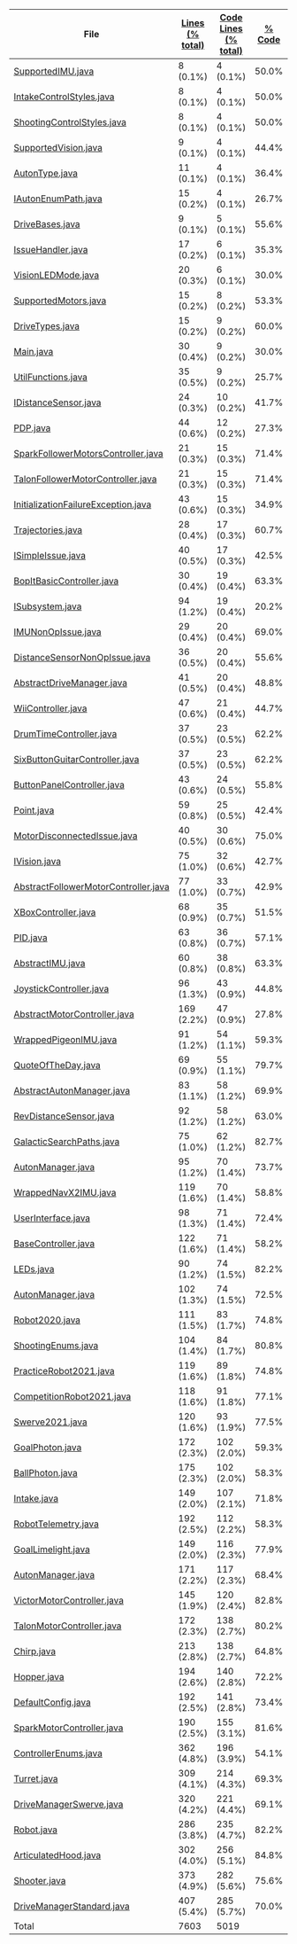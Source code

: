 
|File|[Lines (% total)](https://github.com/Smaltin/CodeStats/tree/main/Statistics/LinesDescending.md/)|[Code Lines (% total)](https://github.com/Smaltin/CodeStats/tree/main/Statistics/CodeDescending.md/)|[% Code](https://github.com/Smaltin/CodeStats/tree/main/Statistics/ProportionCodeDescending.md/)|[Comment Lines (% total)](https://github.com/Smaltin/CodeStats/tree/main/Statistics/CommentsDescending.md/)|[% Comment](https://github.com/Smaltin/CodeStats/tree/main/Statistics/ProportionCommentsDescending.md/)|[Blank Lines (% total)](https://github.com/Smaltin/CodeStats/tree/main/Statistics/BlanksDescending.md/)|[% Blank](https://github.com/Smaltin/CodeStats/tree/main/Statistics/ProportionBlankDescending.md/)|
| --- | --- | --- | --- | --- | --- | --- | --- |
|[SupportedIMU.java](https://github.com/Smaltin/CodeStats/tree/main/src/main/java/frc/telemetry/imu/SupportedIMU.java)|8 (0.1%)|4 (0.1%)|50.0%|3 (0.2%)|37.5%|1 (0.1%)|12.5%|
|[IntakeControlStyles.java](https://github.com/Smaltin/CodeStats/tree/main/src/main/java/frc/ballstuff/intaking/IntakeControlStyles.java)|8 (0.1%)|4 (0.1%)|50.0%|3 (0.2%)|37.5%|1 (0.1%)|12.5%|
|[ShootingControlStyles.java](https://github.com/Smaltin/CodeStats/tree/main/src/main/java/frc/ballstuff/shooting/ShootingControlStyles.java)|8 (0.1%)|4 (0.1%)|50.0%|3 (0.2%)|37.5%|1 (0.1%)|12.5%|
|[SupportedVision.java](https://github.com/Smaltin/CodeStats/tree/main/src/main/java/frc/vision/camera/SupportedVision.java)|9 (0.1%)|4 (0.1%)|44.4%|3 (0.2%)|33.3%|2 (0.2%)|22.2%|
|[AutonType.java](https://github.com/Smaltin/CodeStats/tree/main/src/main/java/frc/drive/auton/AutonType.java)|11 (0.1%)|4 (0.1%)|36.4%|6 (0.4%)|54.5%|1 (0.1%)|9.1%|
|[IAutonEnumPath.java](https://github.com/Smaltin/CodeStats/tree/main/src/main/java/frc/drive/auton/IAutonEnumPath.java)|15 (0.2%)|4 (0.1%)|26.7%|10 (0.6%)|66.7%|1 (0.1%)|6.7%|
|[DriveBases.java](https://github.com/Smaltin/CodeStats/tree/main/src/main/java/frc/drive/DriveBases.java)|9 (0.1%)|5 (0.1%)|55.6%|3 (0.2%)|33.3%|1 (0.1%)|11.1%|
|[IssueHandler.java](https://github.com/Smaltin/CodeStats/tree/main/src/main/java/frc/selfdiagnostics/IssueHandler.java)|17 (0.2%)|6 (0.1%)|35.3%|8 (0.5%)|47.1%|3 (0.3%)|17.6%|
|[VisionLEDMode.java](https://github.com/Smaltin/CodeStats/tree/main/src/main/java/frc/vision/camera/VisionLEDMode.java)|20 (0.3%)|6 (0.1%)|30.0%|13 (0.8%)|65.0%|1 (0.1%)|5.0%|
|[SupportedMotors.java](https://github.com/Smaltin/CodeStats/tree/main/src/main/java/frc/motors/SupportedMotors.java)|15 (0.2%)|8 (0.2%)|53.3%|4 (0.2%)|26.7%|3 (0.3%)|20.0%|
|[DriveTypes.java](https://github.com/Smaltin/CodeStats/tree/main/src/main/java/frc/drive/DriveTypes.java)|15 (0.2%)|9 (0.2%)|60.0%|5 (0.3%)|33.3%|1 (0.1%)|6.7%|
|[Main.java](https://github.com/Smaltin/CodeStats/tree/main/src/main/java/frc/robot/Main.java)|30 (0.4%)|9 (0.2%)|30.0%|17 (1.1%)|56.7%|4 (0.4%)|13.3%|
|[UtilFunctions.java](https://github.com/Smaltin/CodeStats/tree/main/src/main/java/frc/misc/UtilFunctions.java)|35 (0.5%)|9 (0.2%)|25.7%|24 (1.5%)|68.6%|2 (0.2%)|5.7%|
|[IDistanceSensor.java](https://github.com/Smaltin/CodeStats/tree/main/src/main/java/frc/vision/distancesensor/IDistanceSensor.java)|24 (0.3%)|10 (0.2%)|41.7%|11 (0.7%)|45.8%|3 (0.3%)|12.5%|
|[PDP.java](https://github.com/Smaltin/CodeStats/tree/main/src/main/java/frc/pdp/PDP.java)|44 (0.6%)|12 (0.2%)|27.3%|26 (1.6%)|59.1%|6 (0.6%)|13.6%|
|[SparkFollowerMotorsController.java](https://github.com/Smaltin/CodeStats/tree/main/src/main/java/frc/motors/followers/SparkFollowerMotorsController.java)|21 (0.3%)|15 (0.3%)|71.4%|3 (0.2%)|14.3%|3 (0.3%)|14.3%|
|[TalonFollowerMotorController.java](https://github.com/Smaltin/CodeStats/tree/main/src/main/java/frc/motors/followers/TalonFollowerMotorController.java)|21 (0.3%)|15 (0.3%)|71.4%|3 (0.2%)|14.3%|3 (0.3%)|14.3%|
|[InitializationFailureException.java](https://github.com/Smaltin/CodeStats/tree/main/src/main/java/frc/misc/InitializationFailureException.java)|43 (0.6%)|15 (0.3%)|34.9%|23 (1.4%)|53.5%|5 (0.5%)|11.6%|
|[Trajectories.java](https://github.com/Smaltin/CodeStats/tree/main/src/main/java/frc/drive/auton/followtrajectory/Trajectories.java)|28 (0.4%)|17 (0.3%)|60.7%|6 (0.4%)|21.4%|5 (0.5%)|17.9%|
|[ISimpleIssue.java](https://github.com/Smaltin/CodeStats/tree/main/src/main/java/frc/selfdiagnostics/ISimpleIssue.java)|40 (0.5%)|17 (0.3%)|42.5%|20 (1.2%)|50.0%|3 (0.3%)|7.5%|
|[BopItBasicController.java](https://github.com/Smaltin/CodeStats/tree/main/src/main/java/frc/controllers/BopItBasicController.java)|30 (0.4%)|19 (0.4%)|63.3%|8 (0.5%)|26.7%|3 (0.3%)|10.0%|
|[ISubsystem.java](https://github.com/Smaltin/CodeStats/tree/main/src/main/java/frc/misc/ISubsystem.java)|94 (1.2%)|19 (0.4%)|20.2%|62 (3.9%)|66.0%|13 (1.3%)|13.8%|
|[IMUNonOpIssue.java](https://github.com/Smaltin/CodeStats/tree/main/src/main/java/frc/selfdiagnostics/IMUNonOpIssue.java)|29 (0.4%)|20 (0.4%)|69.0%|3 (0.2%)|10.3%|6 (0.6%)|20.7%|
|[DistanceSensorNonOpIssue.java](https://github.com/Smaltin/CodeStats/tree/main/src/main/java/frc/selfdiagnostics/DistanceSensorNonOpIssue.java)|36 (0.5%)|20 (0.4%)|55.6%|9 (0.6%)|25.0%|7 (0.7%)|19.4%|
|[AbstractDriveManager.java](https://github.com/Smaltin/CodeStats/tree/main/src/main/java/frc/drive/AbstractDriveManager.java)|41 (0.5%)|20 (0.4%)|48.8%|14 (0.9%)|34.1%|7 (0.7%)|17.1%|
|[WiiController.java](https://github.com/Smaltin/CodeStats/tree/main/src/main/java/frc/controllers/WiiController.java)|47 (0.6%)|21 (0.4%)|44.7%|21 (1.3%)|44.7%|5 (0.5%)|10.6%|
|[DrumTimeController.java](https://github.com/Smaltin/CodeStats/tree/main/src/main/java/frc/controllers/DrumTimeController.java)|37 (0.5%)|23 (0.5%)|62.2%|10 (0.6%)|27.0%|4 (0.4%)|10.8%|
|[SixButtonGuitarController.java](https://github.com/Smaltin/CodeStats/tree/main/src/main/java/frc/controllers/SixButtonGuitarController.java)|37 (0.5%)|23 (0.5%)|62.2%|10 (0.6%)|27.0%|4 (0.4%)|10.8%|
|[ButtonPanelController.java](https://github.com/Smaltin/CodeStats/tree/main/src/main/java/frc/controllers/ButtonPanelController.java)|43 (0.6%)|24 (0.5%)|55.8%|14 (0.9%)|32.6%|5 (0.5%)|11.6%|
|[Point.java](https://github.com/Smaltin/CodeStats/tree/main/src/main/java/frc/drive/auton/Point.java)|59 (0.8%)|25 (0.5%)|42.4%|27 (1.7%)|45.8%|7 (0.7%)|11.9%|
|[MotorDisconnectedIssue.java](https://github.com/Smaltin/CodeStats/tree/main/src/main/java/frc/selfdiagnostics/MotorDisconnectedIssue.java)|40 (0.5%)|30 (0.6%)|75.0%|3 (0.2%)|7.5%|7 (0.7%)|17.5%|
|[IVision.java](https://github.com/Smaltin/CodeStats/tree/main/src/main/java/frc/vision/camera/IVision.java)|75 (1.0%)|32 (0.6%)|42.7%|30 (1.9%)|40.0%|13 (1.3%)|17.3%|
|[AbstractFollowerMotorController.java](https://github.com/Smaltin/CodeStats/tree/main/src/main/java/frc/motors/followers/AbstractFollowerMotorController.java)|77 (1.0%)|33 (0.7%)|42.9%|35 (2.2%)|45.5%|9 (0.9%)|11.7%|
|[XBoxController.java](https://github.com/Smaltin/CodeStats/tree/main/src/main/java/frc/controllers/XBoxController.java)|68 (0.9%)|35 (0.7%)|51.5%|26 (1.6%)|38.2%|7 (0.7%)|10.3%|
|[PID.java](https://github.com/Smaltin/CodeStats/tree/main/src/main/java/frc/misc/PID.java)|63 (0.8%)|36 (0.7%)|57.1%|18 (1.1%)|28.6%|9 (0.9%)|14.3%|
|[AbstractIMU.java](https://github.com/Smaltin/CodeStats/tree/main/src/main/java/frc/telemetry/imu/AbstractIMU.java)|60 (0.8%)|38 (0.8%)|63.3%|10 (0.6%)|16.7%|12 (1.2%)|20.0%|
|[JoystickController.java](https://github.com/Smaltin/CodeStats/tree/main/src/main/java/frc/controllers/JoystickController.java)|96 (1.3%)|43 (0.9%)|44.8%|44 (2.7%)|45.8%|9 (0.9%)|9.4%|
|[AbstractMotorController.java](https://github.com/Smaltin/CodeStats/tree/main/src/main/java/frc/motors/AbstractMotorController.java)|169 (2.2%)|47 (0.9%)|27.8%|99 (6.2%)|58.6%|23 (2.4%)|13.6%|
|[WrappedPigeonIMU.java](https://github.com/Smaltin/CodeStats/tree/main/src/main/java/frc/telemetry/imu/WrappedPigeonIMU.java)|91 (1.2%)|54 (1.1%)|59.3%|15 (0.9%)|16.5%|22 (2.3%)|24.2%|
|[QuoteOfTheDay.java](https://github.com/Smaltin/CodeStats/tree/main/src/main/java/frc/misc/QuoteOfTheDay.java)|69 (0.9%)|55 (1.1%)|79.7%|11 (0.7%)|15.9%|3 (0.3%)|4.3%|
|[AbstractAutonManager.java](https://github.com/Smaltin/CodeStats/tree/main/src/main/java/frc/drive/auton/AbstractAutonManager.java)|83 (1.1%)|58 (1.2%)|69.9%|15 (0.9%)|18.1%|10 (1.0%)|12.0%|
|[RevDistanceSensor.java](https://github.com/Smaltin/CodeStats/tree/main/src/main/java/frc/vision/distancesensor/RevDistanceSensor.java)|92 (1.2%)|58 (1.2%)|63.0%|11 (0.7%)|12.0%|23 (2.4%)|25.0%|
|[GalacticSearchPaths.java](https://github.com/Smaltin/CodeStats/tree/main/src/main/java/frc/drive/auton/galacticsearch/GalacticSearchPaths.java)|75 (1.0%)|62 (1.2%)|82.7%|6 (0.4%)|8.0%|7 (0.7%)|9.3%|
|[AutonManager.java](https://github.com/Smaltin/CodeStats/tree/main/src/main/java/frc/drive/auton/followtrajectory/AutonManager.java)|95 (1.2%)|70 (1.4%)|73.7%|7 (0.4%)|7.4%|18 (1.8%)|18.9%|
|[WrappedNavX2IMU.java](https://github.com/Smaltin/CodeStats/tree/main/src/main/java/frc/telemetry/imu/WrappedNavX2IMU.java)|119 (1.6%)|70 (1.4%)|58.8%|29 (1.8%)|24.4%|20 (2.1%)|16.8%|
|[UserInterface.java](https://github.com/Smaltin/CodeStats/tree/main/src/main/java/frc/misc/UserInterface.java)|98 (1.3%)|71 (1.4%)|72.4%|16 (1.0%)|16.3%|11 (1.1%)|11.2%|
|[BaseController.java](https://github.com/Smaltin/CodeStats/tree/main/src/main/java/frc/controllers/BaseController.java)|122 (1.6%)|71 (1.4%)|58.2%|28 (1.7%)|23.0%|23 (2.4%)|18.9%|
|[LEDs.java](https://github.com/Smaltin/CodeStats/tree/main/src/main/java/frc/misc/LEDs.java)|90 (1.2%)|74 (1.5%)|82.2%|4 (0.2%)|4.4%|12 (1.2%)|13.3%|
|[AutonManager.java](https://github.com/Smaltin/CodeStats/tree/main/src/main/java/frc/drive/auton/galacticsearchscam/AutonManager.java)|102 (1.3%)|74 (1.5%)|72.5%|8 (0.5%)|7.8%|20 (2.1%)|19.6%|
|[Robot2020.java](https://github.com/Smaltin/CodeStats/tree/main/src/main/java/frc/robot/robotconfigs/twentytwenty/Robot2020.java)|111 (1.5%)|83 (1.7%)|74.8%|10 (0.6%)|9.0%|18 (1.8%)|16.2%|
|[ShootingEnums.java](https://github.com/Smaltin/CodeStats/tree/main/src/main/java/frc/ballstuff/shooting/ShootingEnums.java)|104 (1.4%)|84 (1.7%)|80.8%|7 (0.4%)|6.7%|13 (1.3%)|12.5%|
|[PracticeRobot2021.java](https://github.com/Smaltin/CodeStats/tree/main/src/main/java/frc/robot/robotconfigs/twentyone/PracticeRobot2021.java)|119 (1.6%)|89 (1.8%)|74.8%|11 (0.7%)|9.2%|19 (1.9%)|16.0%|
|[CompetitionRobot2021.java](https://github.com/Smaltin/CodeStats/tree/main/src/main/java/frc/robot/robotconfigs/twentyone/CompetitionRobot2021.java)|118 (1.6%)|91 (1.8%)|77.1%|10 (0.6%)|8.5%|17 (1.7%)|14.4%|
|[Swerve2021.java](https://github.com/Smaltin/CodeStats/tree/main/src/main/java/frc/robot/robotconfigs/twentyone/Swerve2021.java)|120 (1.6%)|93 (1.9%)|77.5%|10 (0.6%)|8.3%|17 (1.7%)|14.2%|
|[GoalPhoton.java](https://github.com/Smaltin/CodeStats/tree/main/src/main/java/frc/vision/camera/GoalPhoton.java)|172 (2.3%)|102 (2.0%)|59.3%|43 (2.7%)|25.0%|27 (2.8%)|15.7%|
|[BallPhoton.java](https://github.com/Smaltin/CodeStats/tree/main/src/main/java/frc/vision/camera/BallPhoton.java)|175 (2.3%)|102 (2.0%)|58.3%|47 (2.9%)|26.9%|26 (2.7%)|14.9%|
|[Intake.java](https://github.com/Smaltin/CodeStats/tree/main/src/main/java/frc/ballstuff/intaking/Intake.java)|149 (2.0%)|107 (2.1%)|71.8%|19 (1.2%)|12.8%|23 (2.4%)|15.4%|
|[RobotTelemetry.java](https://github.com/Smaltin/CodeStats/tree/main/src/main/java/frc/telemetry/RobotTelemetry.java)|192 (2.5%)|112 (2.2%)|58.3%|54 (3.4%)|28.1%|26 (2.7%)|13.5%|
|[GoalLimelight.java](https://github.com/Smaltin/CodeStats/tree/main/src/main/java/frc/vision/camera/GoalLimelight.java)|149 (2.0%)|116 (2.3%)|77.9%|6 (0.4%)|4.0%|27 (2.8%)|18.1%|
|[AutonManager.java](https://github.com/Smaltin/CodeStats/tree/main/src/main/java/frc/drive/auton/galacticsearch/AutonManager.java)|171 (2.2%)|117 (2.3%)|68.4%|31 (1.9%)|18.1%|23 (2.4%)|13.5%|
|[VictorMotorController.java](https://github.com/Smaltin/CodeStats/tree/main/src/main/java/frc/motors/VictorMotorController.java)|145 (1.9%)|120 (2.4%)|82.8%|5 (0.3%)|3.4%|20 (2.1%)|13.8%|
|[TalonMotorController.java](https://github.com/Smaltin/CodeStats/tree/main/src/main/java/frc/motors/TalonMotorController.java)|172 (2.3%)|138 (2.7%)|80.2%|13 (0.8%)|7.6%|21 (2.2%)|12.2%|
|[Chirp.java](https://github.com/Smaltin/CodeStats/tree/main/src/main/java/frc/misc/Chirp.java)|213 (2.8%)|138 (2.7%)|64.8%|48 (3.0%)|22.5%|27 (2.8%)|12.7%|
|[Hopper.java](https://github.com/Smaltin/CodeStats/tree/main/src/main/java/frc/ballstuff/intaking/Hopper.java)|194 (2.6%)|140 (2.8%)|72.2%|29 (1.8%)|14.9%|25 (2.6%)|12.9%|
|[DefaultConfig.java](https://github.com/Smaltin/CodeStats/tree/main/src/main/java/frc/robot/robotconfigs/DefaultConfig.java)|192 (2.5%)|141 (2.8%)|73.4%|33 (2.1%)|17.2%|18 (1.8%)|9.4%|
|[SparkMotorController.java](https://github.com/Smaltin/CodeStats/tree/main/src/main/java/frc/motors/SparkMotorController.java)|190 (2.5%)|155 (3.1%)|81.6%|14 (0.9%)|7.4%|21 (2.2%)|11.1%|
|[ControllerEnums.java](https://github.com/Smaltin/CodeStats/tree/main/src/main/java/frc/controllers/ControllerEnums.java)|362 (4.8%)|196 (3.9%)|54.1%|110 (6.8%)|30.4%|56 (5.7%)|15.5%|
|[Turret.java](https://github.com/Smaltin/CodeStats/tree/main/src/main/java/frc/ballstuff/shooting/Turret.java)|309 (4.1%)|214 (4.3%)|69.3%|67 (4.2%)|21.7%|28 (2.9%)|9.1%|
|[DriveManagerSwerve.java](https://github.com/Smaltin/CodeStats/tree/main/src/main/java/frc/drive/DriveManagerSwerve.java)|320 (4.2%)|221 (4.4%)|69.1%|48 (3.0%)|15.0%|51 (5.2%)|15.9%|
|[Robot.java](https://github.com/Smaltin/CodeStats/tree/main/src/main/java/frc/robot/Robot.java)|286 (3.8%)|235 (4.7%)|82.2%|32 (2.0%)|11.2%|19 (1.9%)|6.6%|
|[ArticulatedHood.java](https://github.com/Smaltin/CodeStats/tree/main/src/main/java/frc/ballstuff/shooting/ArticulatedHood.java)|302 (4.0%)|256 (5.1%)|84.8%|24 (1.5%)|7.9%|22 (2.3%)|7.3%|
|[Shooter.java](https://github.com/Smaltin/CodeStats/tree/main/src/main/java/frc/ballstuff/shooting/Shooter.java)|373 (4.9%)|282 (5.6%)|75.6%|62 (3.9%)|16.6%|29 (3.0%)|7.8%|
|[DriveManagerStandard.java](https://github.com/Smaltin/CodeStats/tree/main/src/main/java/frc/drive/DriveManagerStandard.java)|407 (5.4%)|285 (5.7%)|70.0%|89 (5.5%)|21.9%|33 (3.4%)|8.1%|
|Total|7603|5019| |1609| |975| |